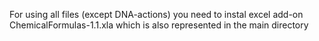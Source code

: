For using all files (except DNA-actions) you need to instal excel add-on ChemicalFormulas-1.1.xla which is also represented in the main directory
